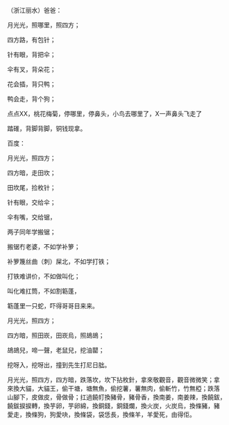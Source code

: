 （浙江丽水）爸爸：

月光光，照哪里，照四方；

四方路，有包针；

针有眼，背把伞；

伞有叉，背朵花；

花会插，背只鸭；

鸭会走，背个狗；

点点XX，桃花梅菊，停哪里，停鼻头，小鸟去哪里了，X一声鼻头飞走了

踏碓，背脚背脚，铜钱现拿。

百度：

月光光，照四方；

四方暗，走田坎；

田坎尾，捡枚针；

针有眼，交给伞；

伞有嘴，交给锯，

两子同年学搬锯；

搬锯冇老婆，不如学补箩；

补箩篾丝曲（刺）屎北，不如学打铁；

打铁难讲价，不如做叫化；

叫化难扛筒，不如割簕蓬，

簕蓬里一只蛇，吓得哥哥目来来。


月光光，照四方；

四方暗，照田崁，田崁烏，照鴣鴣；

鴣鴣兒，啼一聲，老鼠兒，挖油罌；

挖呀入，挖呀出，撞到先生打尼日朏。

月光光，照四方，四方暗，跌落坎，坎下拈枚針，拿來敬觀音，觀音微微笑；拿
來換大貓，大貓王，偷干塘，塘無魚，偷挖薯，薯無肉，偷斬竹，竹無椏；跌落
山腳下，皮做皮，骨做骨；扛過饒帄換豬骨，豬骨香，換南姜，南姜辣，換饒鈸，
饒鈸捩捩轉，換芋卵，芋卵綿，換銅錢，銅錢爛，換火炭，火炭烏，換條豬，豬
愛走，換條狗，狗愛吷，換條袋，袋恁長，換條羊，羊愛死，由得佢。

